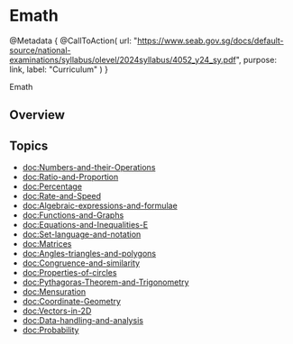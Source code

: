 # Emath

@Metadata {
    @CallToAction(
        url: "https://www.seab.gov.sg/docs/default-source/national-examinations/syllabus/olevel/2024syllabus/4052_y24_sy.pdf",
        purpose: link,
        label: "Curriculum"
    )
}

Emath

## Overview

## Topics
- <doc:Numbers-and-their-Operations>
- <doc:Ratio-and-Proportion>
- <doc:Percentage>
- <doc:Rate-and-Speed>
- <doc:Algebraic-expressions-and-formulae>
- <doc:Functions-and-Graphs>
- <doc:Equations-and-Inequalities-E>
- <doc:Set-language-and-notation>
- <doc:Matrices>
- <doc:Angles-triangles-and-polygons>
- <doc:Congruence-and-similarity>
- <doc:Properties-of-circles>
- <doc:Pythagoras-Theorem-and-Trigonometry>
- <doc:Mensuration>
- <doc:Coordinate-Geometry>
- <doc:Vectors-in-2D>
- <doc:Data-handling-and-analysis>
- <doc:Probability>